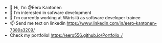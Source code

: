 - 👋 Hi, I’m @Eero Kantonen
- 👀 I’m interested in sofware development
- 🌱 I’m currently working at Wärtsilä as software developer trainee
- 📫 Send me text on linkedin https://www.linkedin.com/in/eero-kantonen-7389a3209/
- Check my portfolio! https://eero556.github.io/Portfolio_/

<!---
Eero556/Eero556 is a ✨ special ✨ repository because its `README.md` (this file) appears on your GitHub profile.
You can click the Preview link to take a look at your changes.
--->

